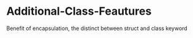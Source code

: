 # Additional-Class-Feautures
Benefit of encapsulation, the distinct between struct and class keyword
